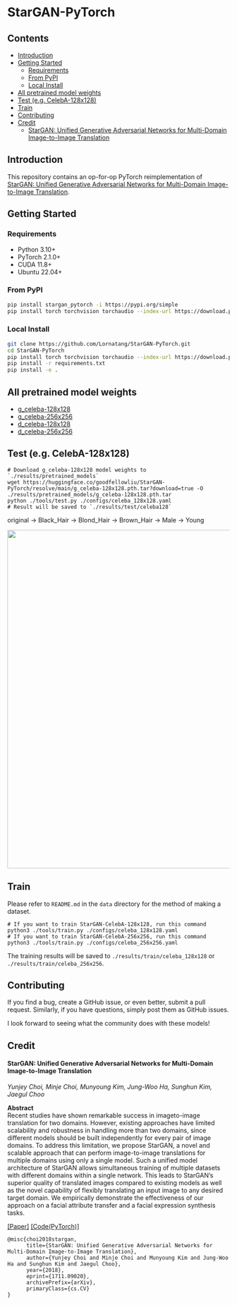 # StarGAN-PyTorch

## Contents

- [Introduction](#introduction)
- [Getting Started](#getting-started)
  - [Requirements](#requirements)
  - [From PyPI](#from-pypi)
  - [Local Install](#local-install)
- [All pretrained model weights](#all-pretrained-model-weights)
- [Test (e.g. CelebA-128x128)](#test-eg-celeba-128x128)
- [Train](#train)
- [Contributing](#contributing)
- [Credit](#credit)
  - [StarGAN: Unified Generative Adversarial Networks for Multi-Domain Image-to-Image Translation](#stargan-unified-generative-adversarial-networks-for-multi-domain-image-to-image-translation)

## Introduction

This repository contains an op-for-op PyTorch reimplementation of [StarGAN: Unified Generative Adversarial Networks for Multi-Domain Image-to-Image Translation](https://arxiv.org/abs/1711.09020v3).

## Getting Started

### Requirements

- Python 3.10+
- PyTorch 2.1.0+
- CUDA 11.8+
- Ubuntu 22.04+

### From PyPI

```bash
pip install stargan_pytorch -i https://pypi.org/simple
pip install torch torchvision torchaudio --index-url https://download.pytorch.org/whl/cu118
```

### Local Install

```bash
git clone https://github.com/Lornatang/StarGAN-PyTorch.git
cd StarGAN-PyTorch
pip install torch torchvision torchaudio --index-url https://download.pytorch.org/whl/cu118
pip install -r requirements.txt
pip install -e .
```

## All pretrained model weights

- [g_celeba-128x128](https://huggingface.co/goodfellowliu/StarGAN-PyTorch/resolve/main/g_celeba-128x128.pth.tar?download=true)
- [g_celeba-256x256](https://huggingface.co/goodfellowliu/StarGAN-PyTorch/resolve/main/g_celeba-256x256.pth.tar?download=true)
- [d_celeba-128x128](https://huggingface.co/goodfellowliu/StarGAN-PyTorch/resolve/main/d_celeba-128x128.pth.tar?download=true)
- [d_celeba-256x256](https://huggingface.co/goodfellowliu/StarGAN-PyTorch/resolve/main/d_celeba-256x256.pth.tar?download=true)

## Test (e.g. CelebA-128x128)

```shell
# Download g_celeba-128x128 model weights to `./results/pretrained_models`
wget https://huggingface.co/goodfellowliu/StarGAN-PyTorch/resolve/main/g_celeba-128x128.pth.tar?download=true -O ./results/pretrained_models/g_celeba-128x128.pth.tar
python ./tools/test.py ./configs/celeba_128x128.yaml
# Result will be saved to `./results/test/celeba128`
```

original -> Black_Hair -> Blond_Hair -> Brown_Hair -> Male -> Young

<div align="center">
<img src="figure/celeba_128.jpg" width="768">
</div>

## Train

Please refer to `README.md` in the `data` directory for the method of making a dataset.

```shell
# If you want to train StarGAN-CelebA-128x128, run this command
python3 ./tools/train.py ./configs/celeba_128x128.yaml
# If you want to train StarGAN-CelebA-256x256, run this command
python3 ./tools/train.py ./configs/celeba_256x256.yaml
```

The training results will be saved to `./results/train/celeba_128x128` or `./results/train/celeba_256x256`.

## Contributing

If you find a bug, create a GitHub issue, or even better, submit a pull request. Similarly, if you have questions, simply post them as GitHub issues.

I look forward to seeing what the community does with these models!

## Credit

#### StarGAN: Unified Generative Adversarial Networks for Multi-Domain Image-to-Image Translation

_Yunjey Choi, Minje Choi, Munyoung Kim, Jung-Woo Ha, Sunghun Kim, Jaegul Choo_ <br>

**Abstract** <br>
Recent studies have shown remarkable success in imageto-image translation for two domains. However, existing
approaches have limited scalability and robustness in handling more than two domains, since different models should
be built independently for every pair of image domains. To address this limitation, we propose StarGAN, a novel and
scalable approach that can perform image-to-image translations for multiple domains using only a single model.
Such a unified model architecture of StarGAN allows simultaneous training of multiple datasets with different domains
within a single network. This leads to StarGAN’s superior quality of translated images compared to existing models as
well as the novel capability of flexibly translating an input image to any desired target domain. We empirically demonstrate the effectiveness of our
approach on a facial attribute transfer and a facial expression synthesis tasks.

[[Paper]](https://arxiv.org/pdf/1711.09020v3) [[Code(PyTorch)]](https://github.com/yunjey/stargan)

```
@misc{choi2018stargan,
      title={StarGAN: Unified Generative Adversarial Networks for Multi-Domain Image-to-Image Translation}, 
      author={Yunjey Choi and Minje Choi and Munyoung Kim and Jung-Woo Ha and Sunghun Kim and Jaegul Choo},
      year={2018},
      eprint={1711.09020},
      archivePrefix={arXiv},
      primaryClass={cs.CV}
}
```